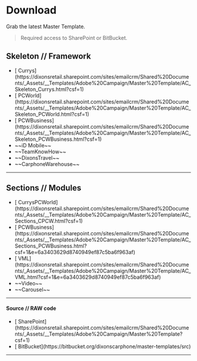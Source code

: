# Download

Grab the latest Master Template.

> Required access to SharePoint or BitBucket.

## Skeleton // Framework

<ul class="list-of-links list-style-none text-decoration-none">
  <li class="active-link">[<i class="fas fa-download"></i> Currys](https://dixonsretail.sharepoint.com/sites/emailcrm/Shared%20Documents/_Assets/__Templates/Adobe%20Campaign/Master%20Template/AC_Skeleton_Currys.html?csf=1)</li>
  <li class="active-link">[<i class="fas fa-download"></i> PCWorld](https://dixonsretail.sharepoint.com/sites/emailcrm/Shared%20Documents/_Assets/__Templates/Adobe%20Campaign/Master%20Template/AC_Skeleton_PCWorld.html?csf=1)</li>
  <li class="active-link">[<i class="fas fa-download"></i> PCWBusiness](https://dixonsretail.sharepoint.com/sites/emailcrm/Shared%20Documents/_Assets/__Templates/Adobe%20Campaign/Master%20Template/AC_Skeleton_PCWBusiness.html?csf=1)</li>
  <li class="disable-link"><i class="fas fa-times"></i> ~~iD Mobile~~</li>
  <li class="disable-link"><i class="fas fa-times"></i> ~~TeamKnowHow~~</li>
  <li class="disable-link"><i class="fas fa-times"></i> ~~DixonsTravel~~</li>
  <li class="disable-link"><i class="fas fa-times"></i> ~~CarphoneWarehouse~~</li>
</ul>

- - -

## Sections // Modules

<ul class="list-of-links list-style-none text-decoration-none">
  <li class="active-link">[<i class="fas fa-download"></i> CurrysPCWorld](https://dixonsretail.sharepoint.com/sites/emailcrm/Shared%20Documents/_Assets/__Templates/Adobe%20Campaign/Master%20Template/AC_Sections_CPCW.html?csf=1)</li>
  <li class="active-link">[<i class="fas fa-download"></i> PCWBusiness](https://dixonsretail.sharepoint.com/sites/emailcrm/Shared%20Documents/_Assets/__Templates/Adobe%20Campaign/Master%20Template/AC_Sections_PCWBusiness.html?csf=1&e=6a3403629d8740949ef87c5ba6f963af)</li>
  <li class="active-link">[<i class="fas fa-download"></i> VML](https://dixonsretail.sharepoint.com/sites/emailcrm/Shared%20Documents/_Assets/__Templates/Adobe%20Campaign/Master%20Template/AC_VML.html?csf=1&e=6a3403629d8740949ef87c5ba6f963af)</li>
  <li class="disable-link"><i class="fas fa-times"></i> ~~Video~~</li>
  <li class="disable-link"><i class="fas fa-times"></i> ~~Carousel~~</li>
</ul>

- - -

#### Source // RAW code

<ul class="list-of-links list-style-none text-decoration-none">
  <li>[<i class="fas fa-cloud-download-alt"></i> SharePoint](https://dixonsretail.sharepoint.com/sites/emailcrm/Shared%20Documents/_Assets/__Templates/Adobe%20Campaign/Master%20Template?csf=1)</li>
  <li>[<i class="fas fa-code-branch"></i> BitBucket](https://bitbucket.org/dixonscarphone/master-templates/src)</li>
</ul>

- - -
